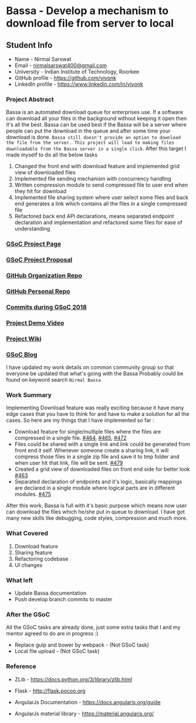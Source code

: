 # Bassa - Develop a mechanism to download file from server to local

## Student Info
  * Name - Nirmal Sarswat
  * Email - nirmalsarswat400@gmail.com 
  * University - Indian Institute of Technology, Roorkee
  * GitHub profile - https://github.com/vivonk
  * LinkedIn profile - https://www.linkedin.com/in/vivonk

### Project Abstract
Bassa is an automated download queue for enterprises use. If a software can download all your files in the background without keeping it open then it's all the best. Bassa can be used best if the Bassa will be a server where people can put the download in the queue and after some time your download is done. `Bassa still doesn't provide an option to download the file from the server. This project will lead to making files downloadable from the Bassa server in a single click`. After this target I made myself to do all the below tasks

   1. Changed the front end with download feature and implemented grid view of downloaded files
   2. Implemented file sending mechanism with concurrency handling
   3. Written compression module to send compressed file to user end when they hit for download
   4. Implemented file sharing system where user select some files and back end generates a link which contains all the files in a single compressed file
   5. Refactored back end API declarations, means separated endpoint declaration and implementation and refactored some files for ease of understanding

### [GSoC Project Page](https://summerofcode.withgoogle.com/projects/#5891538614222848)

### [GSoC Project Proposal](https://drive.google.com/open?id=1NjEIwYZ7idM4uETSQo5Jvzsv1lKWbg59jxBR8LtSNLU)

### [GitHub Organization Repo](https://github.com/scorelab)

### [GitHub Personal Repo](https://github.com/scorelab/bassa)

### [Commits during GSoC 2018](https://github.com/scorelab/Bassa/pulls?q=is%3Apr+author%3Avivonk+label%3AGSoC-2018+is%3Aopen)

### [Project Demo Video](https://drive.google.com/open?id=1xNJdTEzixJg1vUyRrkONfF0VbJliOzlQ)

### [Project Wiki](https://github.com/scorelab/Bassa/wiki)

### [GSoC Blog](https://groups.google.com/forum/#!forum/score-community)
I have updated my work details on common community group so that everyone be updated that what's going with the Bassa
Probably could be found on keyword search `Nirmal Bassa`

### Work Summary
Implementing Download feature was really exciting because it have many edge cases that you have to think for and have to make a solution for all the cases. So here are my things that I have implemented so far : 
* Download feature for single/multiple files where the files are compressed in a single file. [#464](https://github.com/scorelab/Bassa/pull/464), [#465](https://github.com/scorelab/Bassa/pull/465), [#472](https://github.com/scorelab/Bassa/pull/472)
* Files could be shared with a single link and link could be generated from front end it self. Whenever someone create a sharing link, it will compress those files in a single zip file and save it to tmp folder and when user hit that link, file will be sent. [#479](https://github.com/scorelab/Bassa/pull/479)
* Created a grid view of downloaded files on front end side for better look [#463](https://github.com/scorelab/Bassa/pull/463)
* Separated declaration of endpoints and it's logic, basically mappings are declared in a single module where logical parts are in different modules. [#475](https://github.com/scorelab/Bassa/pull/475)

After this work, Bassa is full with it's basic purpose which means now user can download the files which he/she put in queue to download. I have got many new skills like debugging, code styles, compression and much more.



### What Covered
1. Download feature
2. Sharing feature
3. Refactoring codebase
4. UI changes

### What left
* Update Bassa documentation
* Push develop branch commits to master

### After the GSoC
All the GSoC tasks are already done, just some extra tasks that I and my mentor agreed to do are in progress :)
* Replace gulp and bower by webpack - (Not GSoC task)
* Local file upload - (Not GSoC task)

### Reference
* ZLib - https://docs.python.org/3/library/zlib.html

* Flask - http://flask.pocoo.org

* AngularJs Documentation - https://docs.angularjs.org/guide

* AngularJs material library - https://material.angularjs.org/
